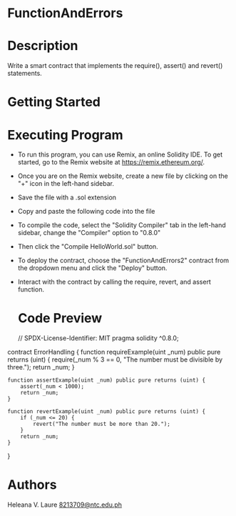 # FunctionAndErrors
# Description
Write a smart contract that implements the require(), assert() and revert() statements.

# Getting Started
# Executing Program
- To run this program, you can use Remix, an online Solidity IDE. To get started, go to the Remix website at https://remix.ethereum.org/.
- Once you are on the Remix website, create a new file by clicking on the "+" icon in the left-hand sidebar.
- Save the file with a .sol extension
- Copy and paste the following code into the file
- To compile the code, select the "Solidity Compiler" tab in the left-hand sidebar, change the "Compiler" option to "0.8.0"
- Then click the "Compile HelloWorld.sol" button.
- To deploy the contract, choose the "FunctionAndErrors2" contract from the dropdown menu and click the "Deploy" button.
- Interact with the contract by calling the require, revert, and assert function.

  # Code Preview

  // SPDX-License-Identifier: MIT
pragma solidity ^0.8.0;

contract ErrorHandling {
    function requireExample(uint _num) public pure returns (uint) {
        require(_num % 3 == 0, "The number must be divisible by three.");
        return _num;
    }

    function assertExample(uint _num) public pure returns (uint) {
        assert(_num < 1000);
        return _num;
    }

    function revertExample(uint _num) public pure returns (uint) {
        if (_num <= 20) {
            revert("The number must be more than 20.");
        }
        return _num;
    }
}


# Authors
Heleana V. Laure
8213709@ntc.edu.ph
